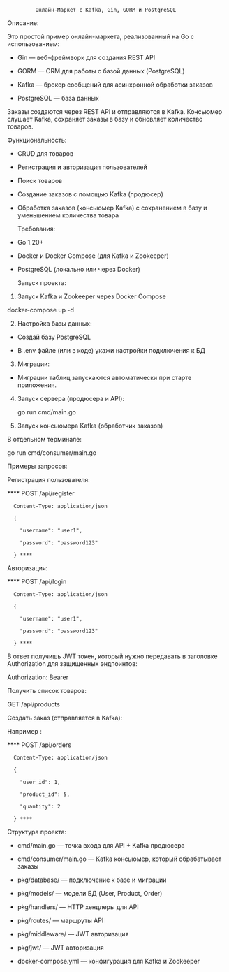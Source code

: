              Онлайн-Маркет с Kafka, Gin, GORM и PostgreSQL
 
  Описание:

 Это простой пример онлайн-маркета, реализованный на Go с использованием:

- Gin — веб-фреймворк для создания REST API

- GORM — ORM для работы с базой данных (PostgreSQL)

- Kafka — брокер сообщений для асинхронной обработки заказов

- PostgreSQL — база данных

Заказы создаются через REST API и отправляются в Kafka. Консьюмер слушает Kafka, сохраняет заказы в базу и обновляет количество товаров.

  Функциональность:
  
- CRUD для товаров

- Регистрация и авторизация пользователей

- Поиск товаров

- Создание заказов с помощью Kafka (продюсер)

- Обработка заказов (консьюмер Kafka) с сохранением в базу и уменьшением количества товара

  Требования:
  
- Go 1.20+

- Docker и Docker Compose (для Kafka и Zookeeper)

- PostgreSQL (локально или через Docker)

  Запуск проекта:
  
1. Запуск Kafka и Zookeeper через Docker Compose

  docker-compose up -d

2. Настройка базы данных:

- Создай базу PostgreSQL

- В .env файле (или в коде) укажи настройки подключения к БД

3. Миграции:

- Миграции таблиц запускаются автоматически при старте приложения.

4. Запуск сервера (продюсера и API):

   go run cmd/main.go

5. Запуск консьюмера Kafka (обработчик заказов)

  В отдельном терминале:

  go run cmd/consumer/main.go

  Примеры запросов:

Регистрация пользователя:

**** POST /api/register

      Content-Type: application/json

      {
      
        "username": "user1",
        
        "password": "password123"
        
      } ****

Авторизация:

**** POST /api/login

      Content-Type: application/json

      {
      
        "username": "user1",
  
        "password": "password123"

      } ****

В ответ получишь JWT токен, который нужно передавать в заголовке Authorization для защищенных эндпоинтов:

  Authorization: Bearer <token>

Получить список товаров:

  GET /api/products

Создать заказ (отправляется в Kafka):

Например :

**** POST /api/orders
      
      Content-Type: application/json
      
      {
      
        "user_id": 1,
  
        "product_id": 5,
  
        "quantity": 2

      } ****

Структура проекта:

- cmd/main.go — точка входа для API + Kafka продюсера

- cmd/consumer/main.go — Kafka консьюмер, который обрабатывает заказы

- pkg/database/ — подключение к базе и миграции

- pkg/models/ — модели БД (User, Product, Order)

- pkg/handlers/ — HTTP хендлеры для API

- pkg/routes/ — маршруты API

- pkg/middleware/ — JWT авторизация

- pkg/jwt/ — JWT авторизация

- docker-compose.yml — конфигурация для Kafka и Zookeeper
